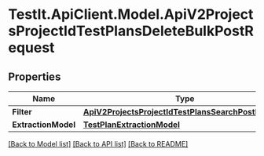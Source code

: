 # TestIt.ApiClient.Model.ApiV2ProjectsProjectIdTestPlansDeleteBulkPostRequest

## Properties

Name | Type | Description | Notes
------------ | ------------- | ------------- | -------------
**Filter** | [**ApiV2ProjectsProjectIdTestPlansSearchPostRequest**](ApiV2ProjectsProjectIdTestPlansSearchPostRequest.md) |  | 
**ExtractionModel** | [**TestPlanExtractionModel**](TestPlanExtractionModel.md) |  | [optional] 

[[Back to Model list]](../README.md#documentation-for-models) [[Back to API list]](../README.md#documentation-for-api-endpoints) [[Back to README]](../README.md)

